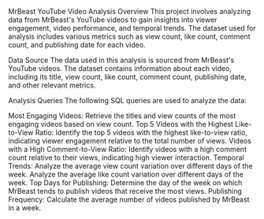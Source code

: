 MrBeast YouTube Video Analysis
Overview
This project involves analyzing data from MrBeast's YouTube videos to gain insights into viewer engagement, video performance, and temporal trends. The dataset used for analysis includes various metrics such as view count, like count, comment count, and publishing date for each video.

Data Source
The data used in this analysis is sourced from MrBeast's YouTube videos. The dataset contains information about each video, including its title, view count, like count, comment count, publishing date, and other relevant metrics.

Analysis Queries
The following SQL queries are used to analyze the data:

Most Engaging Videos: Retrieve the titles and view counts of the most engaging videos based on view count.
Top 5 Videos with the Highest Like-to-View Ratio: Identify the top 5 videos with the highest like-to-view ratio, indicating viewer engagement relative to the total number of views.
Videos with a High Comment-to-View Ratio: Identify videos with a high comment count relative to their views, indicating high viewer interaction.
Temporal Trends:
Analyze the average view count variation over different days of the week.
Analyze the average like count variation over different days of the week.
Top Days for Publishing: Determine the day of the week on which MrBeast tends to publish videos that receive the most views.
Publishing Frequency: Calculate the average number of videos published by MrBeast in a week.
